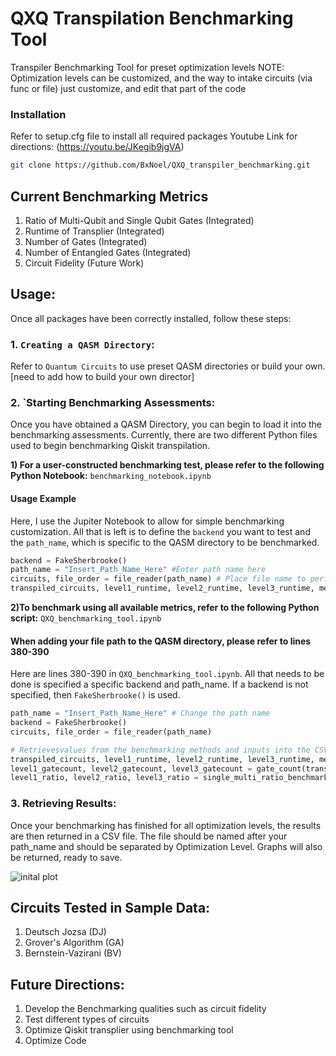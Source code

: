 # QXQ Transpilation Benchmarking Tool
Transpiler Benchmarking Tool for preset optimization levels
NOTE: Optimization levels can be customized, and the way to intake circuits (via func or file) just customize, and edit that part of the code

### Installation

Refer to setup.cfg file to install all required packages Youtube Link for directions: (https://youtu.be/JKegib9jgVA)

```bash
git clone https://github.com/BxNoel/QXQ_transpiler_benchmarking.git
```
## Current Benchmarking Metrics #
  1. Ratio of Multi-Qubit and Single Qubit Gates (Integrated)
  2. Runtime of Transplier (Integrated)
  3. Number of Gates (Integrated)
  4. Number of Entangled Gates (Integrated)
  5. Circuit Fidelity (Future Work)


## Usage: #
Once all packages have been correctly installed, follow these steps:
### 1. `Creating a QASM Directory`:
Refer to `Quantum Circuits` to use preset QASM directories or build your own. [need to add how to build your own director]


### 2. `Starting Benchmarking Assessments:
Once you have obtained a QASM Directory, you can begin to load it into the benchmarking assessments. Currently, there are two 
different Python files used to begin benchmarking Qiskit transpilation.  

**1) For a user-constructed benchmarking test, please refer to the following Python Notebook:**  `benchmarking_notebook.ipynb` 

#### Usage Example
Here, I use the Jupiter Notebook to allow for simple benchmarking customization. All that is left is to define the `backend` you want to test
and the `path_name`, which is specific to the QASM directory to be benchmarked. 


```python
backend = FakeSherbrooke()
path_name = "Insert_Path_Name_Here" #Enter path name here
circuits, file_order = file_reader(path_name) # Place file name to perform benchmarking test on runtime
transpiled_circuits, level1_runtime, level2_runtime, level3_runtime, mean_transpile_times_1, mean_transpile_times_2, mean_tra
```
**2)To benchmark using all available metrics, refer to the following Python script:** `QXQ_benchmarking_tool.ipynb`
#### When adding your file path to the QASM directory, please refer to lines 380-390

Here are lines 380-390 in `QXQ_benchmarking_tool.ipynb`. All that needs to be done is specified a specific backend and path_name. If a 
backend is not specified, then `FakeSherbrooke()` is used.  

```python
path_name = "Insert_Path_Name_Here" # Change the path name
backend = FakeSherbrooke()
circuits, file_order = file_reader(path_name)

# Retrievesvalues from the benchmarking methods and inputs into the CSV file
transpiled_circuits, level1_runtime, level2_runtime, level3_runtime, mean_transpile_times_1, mean_transpile_times_2, mean_transpile_times_3 = runtime_benchmarking(5, circuits, backend)
level1_gatecount, level2_gatecount, level3_gatecount = gate_count(transpiled_circuits)
level1_ratio, level2_ratio, level3_ratio = single_multi_ratio_benchmarking(transpiled_circuits)
```

### 3. Retrieving Results:
Once your benchmarking has finished for all optimization levels, the results are then returned in a CSV file. 
The file should be named after your path_name and should be separated by Optimization Level. Graphs will also be 
returned, ready to save. 

![inital plot](Quantum_Circuits/BV_500_Runtime.jpg)


## Circuits Tested in Sample Data: #
1. Deutsch Jozsa (DJ)
2. Grover's Algorithm (GA)
3. Bernstein-Vazirani (BV)


## Future Directions: #
1. Develop the Benchmarking qualities such as circuit fidelity
3. Test different types of circuits
4. Optimize Qiskit transplier using benchmarking tool
5. Optimize Code
